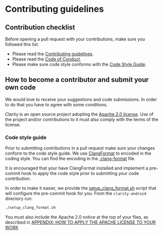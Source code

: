# Contributing guidelines

## Contribution checklist

Before opening a pull request with your contributions, make sure you followed this list.

- Please read the [Contributing guidelines](CONTRIBUTING.md).
- Please read the [Code of Conduct](CODE_OF_CONDUCT.md).
- Please make sure code style conforms with the [Code Style Guide](#code-style-guide).

## How to become a contributor and submit your own code

We would love to receive your suggestions and code submissions. In order to do that you have to agree with some conditions.

Clarity is an open source project adopting the [Apache 2.0 license](LICENSE.md). Use of the project and/or contributions to it must also comply with the terms of the license.

### Code style guide

Prior to submitting contributions in a pull request make sure your changes conform to the code style guide. We use [ClangFormat](https://clang.llvm.org/docs/ClangFormat.html) to encoded in the coding style. You can find the encoding in the [.clang-format](.clang-format) file.

It is encouraged that your have ClangFormat installed and implement a pre-commit hook to apply the code style prior to submitting your code contribution.

In order to make it easier, we provide the [setup_clang_format.sh](setup_clang_format.sh) script that will configure the pre-commit hook for you. From the `clarity-android` directory run:

```bash
./setup_clang_format.sh
```

You must also include the Apache 2.0 notice at the top of your files, as described in [APPENDIX: HOW TO APPLY THE APACHE LICENSE TO YOUR WORK](https://www.apache.org/licenses/LICENSE-2.0.html#apply)
